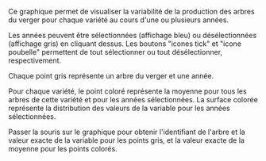 Ce graphique permet de visualiser la variabilité de la production des arbres du verger pour chaque variété au cours d'une ou plusieurs années. 

Les années peuvent être sélectionnées (affichage bleu) ou désélectionnées (affichage gris) en cliquant dessus. Les boutons "icones tick" et "icone poubelle" permettent de tout sélectionner ou tout désélectionner, respectivement.

Chaque point gris représente un arbre du verger et une année. 

Pour chaque variété, le point coloré représente la moyenne pour tous les arbres de cette variété et pour les années sélectionnées. La surface colorée représente la distribution des valeurs de la variable pour les années sélectionnées.

Passer la souris sur le graphique pour obtenir l'identifiant de l'arbre et la valeur exacte de la variable pour les points gris, et la valeur exacte de la moyenne pour les points colorés.
